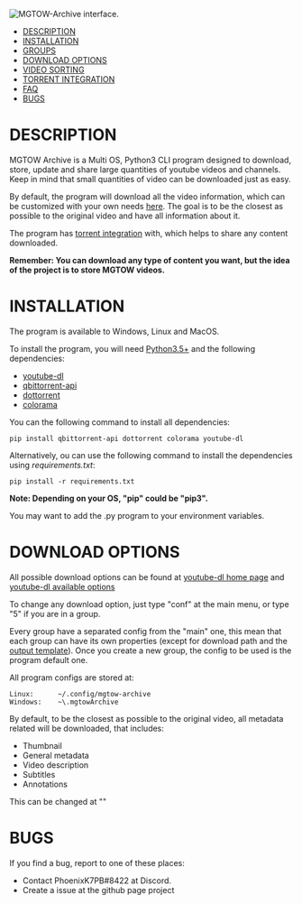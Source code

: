 ![MGTOW-Archive interface.](https://i.imgur.com/qe60Skq.png)

- [DESCRIPTION](#description)
- [INSTALLATION](#installation)
- [GROUPS](#groups)
- [DOWNLOAD OPTIONS](#download-options)
- [VIDEO SORTING](#sorting)
- [TORRENT INTEGRATION](#torrent-integration)
- [FAQ](#faq)
- [BUGS](#bugs)

# DESCRIPTION

MGTOW Archive is a Multi OS, Python3 CLI program 
designed to download, store, update and share large quantities of youtube videos and channels. Keep in mind that small 
quantities of video can be downloaded just as easy.


By default, the program will download all the video information, which can be customized with your own needs 
[here](#download-options). The goal is to be the closest as possible to the original video and have all 
information about it.

The program has [torrent integration](#torrent-integration) with, which helps to share any content downloaded.

**Remember: You can download any type of content you want, but the idea of the project is to store MGTOW videos.**

# INSTALLATION

The program is available to Windows, Linux and MacOS.

To install the program, you will need [Python3.5+](https://www.python.org/downloads/ "Python download page.") and the following dependencies:
* [youtube-dl](https://github.com/ytdl-org/youtube-dl "Youtube-dl home page.")
* [qbittorrent-api](https://pypi.org/project/qbittorrent-api/ "QBittorrent-api home page.")
* [dottorrent](https://dottorrent.readthedocs.io/en/latest/install.html "Dottorrent home page.")
* [colorama](https://github.com/tartley/colorama "Colorama home page")

You can the following command to install all dependencies:
```
pip install qbittorrent-api dottorrent colorama youtube-dl
```

Alternatively, ou can use the following command to install the dependencies using _requirements.txt_:
```
pip install -r requirements.txt
```

**Note: Depending on your OS, "pip" could be "pip3".**


You may want to add the .py program to your environment variables.

# DOWNLOAD OPTIONS

All possible download options can be found at [youtube-dl home page](https://github.com/ytdl-org/youtube-dl/blob/master/README.md "Youtube-dl README.md") 
and [youtube-dl available options](https://github.com/ytdl-org/youtube-dl/blob/3e4cedf9e8cd3157df2457df7274d0c842421945/youtube_dl/YoutubeDL.py#L137-L312 "Youtube-dl options for embedding.")

To change any download option, just type "conf" at the main menu, or type "5" if you are in a group.

Every group have a separated config from the "main" one, this mean that each group can have its own properties (except for download path and the [output template](https://github.com/ytdl-org/youtube-dl/blob/master/README.md#output-template "Read this for more info about the output template.")).
Once you create a new group, the config to be used is the program default one.

All program configs are stored at:
```
Linux:      ~/.config/mgtow-archive
Windows:    ~\.mgtowArchive
```


By default, to be the closest as possible to the original video, all metadata related will be downloaded, that includes: 
* Thumbnail
* General metadata
* Video description
* Subtitles
* Annotations

This can be changed at ""


# BUGS

If you find a bug, report to one of these places:
* Contact PhoenixK7PB#8422 at Discord.
* Create a issue at the github page project 